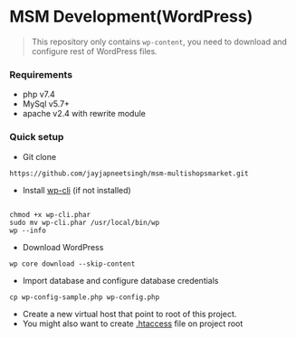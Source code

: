 # MSM Development(WordPress)

> This repository only contains `wp-content`, you need to download and configure rest of WordPress files.

### Requirements
* php v7.4
* MySql v5.7+
* apache v2.4 with rewrite module

### Quick setup
* Git clone
```
https://github.com/jayjapneetsingh/msm-multishopsmarket.git
```
* Install [wp-cli](http://wp-cli.org/) (if not installed)
```

chmod +x wp-cli.phar
sudo mv wp-cli.phar /usr/local/bin/wp
wp --info
```
* Download WordPress
```
wp core download --skip-content 
```
* Import database and configure database credentials
```
cp wp-config-sample.php wp-config.php
```
* Create a new virtual host that point to root of this project.
* You might also want to create [.htaccess](https://codex.wordpress.org/htaccess) file on project root
